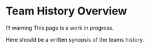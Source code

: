 # Team History Overview

!!! warning
    This page is a work in progress.

Here should be a written synopsis of the teams history.